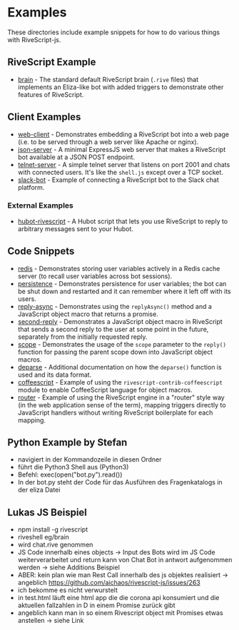 # Examples

These directories include example snippets for how to do various things with
RiveScript-js.

## RiveScript Example

- [brain](brain/) - The standard default RiveScript brain (`.rive` files) that
  implements an Eliza-like bot with added triggers to demonstrate other features
  of RiveScript.

## Client Examples

- [web-client](web-client/) - Demonstrates embedding a RiveScript bot into a
  web page (i.e. to be served through a web server like Apache or nginx).
- [json-server](json-server/) - A minimal ExpressJS web server that makes a
  RiveScript bot available at a JSON POST endpoint.
- [telnet-server](telnet-server/) - A simple telnet server that listens on port
  2001 and chats with connected users. It's like the `shell.js` except over a
  TCP socket.
- [slack-bot](slack-bot/) - Example of connecting a RiveScript bot to the
  Slack chat platform.

### External Examples

- [hubot-rivescript](https://github.com/aichaos/hubot-rivescript) - A Hubot
  script that lets you use RiveScript to reply to arbitrary messages sent
  to your Hubot.

## Code Snippets

- [redis](redis/) - Demonstrates storing user variables actively in a Redis
  cache server (to recall user variables across bot sessions).
- [persistence](persistence/) - Demonstrates persistence for user variables;
  the bot can be shut down and restarted and it can remember where it left off
  with its users.
- [reply-async](reply-async/) - Demonstrates using the `replyAsync()` method and
  a JavaScript object macro that returns a promise.
- [second-reply](second-reply/) - Demonstrates a JavaScript object macro in
  RiveScript that sends a second reply to the user at some point in the future,
  separately from the initially requested reply.
- [scope](scope/) - Demonstrates the usage of the `scope` parameter to the
  `reply()` function for passing the parent scope down into JavaScript object
  macros.
- [deparse](deparse/) - Additional documentation on how the `deparse()` function
  is used and its data format.
- [coffeescript](coffeescript/) - Example of using the
  `rivescript-contrib-coffeescript` module to enable CoffeeScript language for
  object macros.
- [router](router/) - Example of using the RiveScript engine in a "router"
  style way (in the web application sense of the term), mapping triggers
  directly to JavaScript handlers without writing RiveScript boilerplate for
  each mapping.

## Python Example by Stefan

- navigiert in der Kommandozeile in diesen Ordner
- führt die Python3 Shell aus (Python3)
- Befehl: exec(open("bot.py").read())
- In der bot.py steht der Code für das Ausführen des Fragenkatalogs in der eliza Datei

## Lukas JS Beispiel

- npm install -g rivescript
- riveshell eg/brain
- wird chat.rive genommen
- JS Code innerhalb eines objects -> Input des Bots wird im JS Code weiterverarbeitet und return kann von Chat Bot in antwort aufgenommen werden -> siehe Additions Beispiel
- ABER: kein plan wie man Rest Call innerhalb des js objektes realisiert -> angeblich https://github.com/aichaos/rivescript-js/issues/263
- ich bekomme es nicht verwurstelt
- in test.html läuft eine html app die die corona api konsumiert und die aktuellen fallzahlen in D in einem Promise zurück gibt
- angeblich kann man in so einem Rivescript object mit Promises etwas anstellen -> siehe Link
